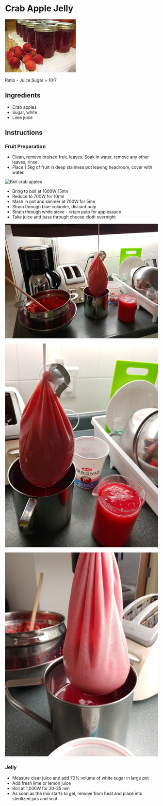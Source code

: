 # Crab Apple Jelly

![Crabapple Jelly](img/CrabAppleJelly.jpg)

Ratio - Juice:Sugar = 10:7

## Ingredients

- Crab apples
- Sugar, white
- Lime juice

## Instructions

### Fruit Preparation

- Clean, remove bruised fruit, leaves. Soak in water, remove any other leaves, rinse.
- Place 1.5kg of fruit in deep stainless pot leaving headroom, cover with water.

![Boil crab apples](../img/20160814-121942.jpg)

- Bring to boil at 1600W 15mn
- Reduce to 700W for 10mn
- Mash in pot and simmer at 700W for 5mn
- Strain through blue colander, discard pulp
- Strain through white sieve - retain pulp for applesauce 
- Take juice and pass through cheese cloth overnight

![Strain pulp](img/20190915-V30-143835.jpg)

![Strain pulp](img/20190915-V30-143843.jpg)

![Strain pulp](img/20190915-V30-150907.jpg)

### Jelly

- Measure clear juice and add 70% volume of white sugar in large pot
- Add fresh lime or lemon juice
- Boil at 1,000W for 30-35 min
- As soon as the mix starts to gel, remove from heat and place into sterilized jars and seal 

<!-- 
## Notes

**20230915**: 2,000ml filtered juice + 1,400ml sugar + 1 lime
8-250ml jars

**20201120**: 1,800ml filtered juice from 20190916 + 1,250ml sugar
1-500ml jar + 4-250ml jars

**20201111**: 2,000ml filtered juice from 20190916 + 1,400ml sugar 
1-1,000ml jar + 2-500ml jars + 1-250ml jar

**20200822**: 2,000ml filtered juice from 20190916 + 1,400ml sugar

**20181125:** 1,800ml filtered juice (700ml crab + 1,100 apple) + 1,250ml sugar
1,800W 11mn to boil, then 1,000W 35mn
2-500ml jars, 4-250ml jars
Beautiful colour....!!!!

**20160929:** 2,000ml filtered juice + 1,400ml or 5.66c sugar
1,800W 15mn to boil, then 1,200 W 25mn
1-500ml jars, 6-250ml jar + 1-4oz plastic sample

**20160909:** 2,200ml filtered juice + 1,575ml or 6.25c sugar
1-500ml jars, 6-250ml jar + 3-4oz plastic samples

**20160817:** Second shot - cover with more water this time. Add another batch on 20160821.
Yields: 1,875ml clear liquid
Add 5.25 cups sugar
\+ 400ml jelly to recook
1600W 15mn to bring to boil, then to 1,000W 15mn
Can before it actually set due to Bethel tour
4-500ml jars, 1-250ml jar + 5-4oz plastic samples

**20160814:** First try in Canada Branch
Yields: 2.75 cups / 675ml clear liquid
Added 2 cups of sugar
Boiled a bit too long - need to watch closely after 30 min.
-->
